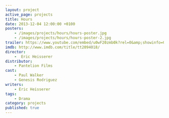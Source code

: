 ```yaml
---
layout: project
active_page: projects
title: Hours
date: 2013-12-04 12:00:00 +0100
posters:
    - /images/projects/hours/hours-poster.jpg
    - /images/projects/hours/hours-poster-2.jpg
trailer: https://www.youtube.com/embed/u0wF20zmb0k?rel=0&amp;showinfo=0
imdb: http://www.imdb.com/title/tt2094018/
director:
    -  Eric Heisserer
distributor:
    - Pantelion Films
cast:
    - Paul Walker
    - Genesis Rodriguez
writers:
    - Eric Heisserer
tags:
    - Drama
category: projects
published: true
---
```

